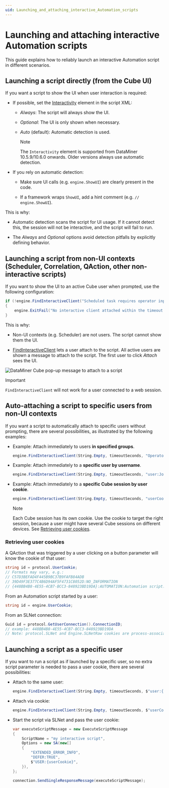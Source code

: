 ```yaml
---
uid: Launching_and_attaching_interactive_Automation_scripts
---
```


# Launching and attaching interactive Automation scripts

This guide explains how to reliably launch an interactive Automation script in different scenarios.

## Launching a script directly (from the Cube UI)

If you want a script to show the UI when user interaction is required:

- If possible, set the [Interactivity](xref:DMSScript.Interactivity) element in the script XML:

  - *Always*: The script will always show the UI.

  - *Optional*: The UI is only shown when necessary.

  - *Auto* (default): Automatic detection is used.

    > [!NOTE]
    > The `Interactivity` element is supported from DataMiner 10.5.9/10.6.0 onwards.<!-- RN 42954 --> Older versions always use automatic detection.

- If you rely on automatic detection:

  - Make sure UI calls (e.g. `engine.ShowUI`) are clearly present in the code.

  - If a framework wraps `ShowUI`, add a hint comment (e.g. `// engine.ShowUI`).

This is why:

- Automatic detection scans the script for UI usage. If it cannot detect this, the session will not be interactive, and the script will fail to run.

- The *Always* and *Optional* options avoid detection pitfalls by explicitly defining behavior.

## Launching a script from non-UI contexts (Scheduler, Correlation, QAction, other non-interactive scripts)

If you want to show the UI to an active Cube user when prompted, use the following configuration:

```csharp
if (!engine.FindInteractiveClient("Scheduled task requires operator input to proceed.", timeoutSeconds))
{
    engine.ExitFail("No interactive client attached within the timeout. Aborting.");
}
```

This is why:

- Non-UI contexts (e.g. Scheduler) are not users. The script cannot show them the UI.

- [FindInteractiveClient](xref:Find_interactive_client) lets a user attach to the script. All active users are shown a message to attach to the script. The first user to click *Attach* sees the UI.

![DataMiner Cube pop-up message to attach to a script](~/develop/images/cube-interactive-client-attach-dialog.png)

> [!IMPORTANT]
> `FindInteractiveClient` will not work for a user connected to a web session.

## Auto-attaching a script to specific users from non-UI contexts

If you want a script to automatically attach to specific users without prompting, there are several possibilities, as illustrated by the following examples:

- Example: Attach immediately to users **in specified groups**.

  ```csharp
  engine.FindInteractiveClient(String.Empty, timeoutSeconds, "Operators;PowerUsers", AutomationScriptAttachOptions.AttachImmediately);
  ```

- Example: Attach immediately to a **specific user by username**.

  ```csharp
  engine.FindInteractiveClient(String.Empty, timeoutSeconds, "user:JohnSmith", AutomationScriptAttachOptions.AttachImmediately);
  ```

- Example: Attach immediately to a **specific Cube session by user cookie**.

  ```csharp
  engine.FindInteractiveClient(String.Empty, timeoutSeconds, "userCookie:C57D3BEFAD4F445B9BC37B9FAFB84ADB", AutomationScriptAttachOptions.AttachImmediately);
  ```

  > [!Note]
  > Each Cube session has its own cookie. Use the cookie to target the right session, because a user might have several Cube sessions on different devices. See [Retrieving user cookies](#retrieving-user-cookies).

### Retrieving user cookies

A QAction that was triggered by a user clicking on a button parameter will know the cookie of that user:

```csharp
string id = protocol.UserCookie;
// Formats may vary, e.g.:
// C57D3BEFAD4F445B9BC37B9FAFB84ADB
// 39D49F3E377C4B6D94AF5F4731C8052D:NO_INFORMATION
// {448BB4B8-4E55-4CB7-BCC3-848923BD19DA}:AUTOMATION:Automation script:581/120:John Smith
```

From an Automation script started by a user:

```csharp
string id = engine.UserCookie;
```

From an SLNet connection:

```csharp
Guid id = protocol.GetUserConnection().ConnectionID;
// example: 448BB4B8-4E55-4CB7-BCC3-848923BD19DA
// Note: protocol.SLNet and Engine.SLNetRaw cookies are process-associated, not user-associated.
```

## Launching a script as a specific user

If you want to run a script as if launched by a specific user, so no extra script parameter is needed to pass a user cookie, there are several possibilities:

- Attach to the same user:

  ```csharp
  engine.FindInteractiveClient(String.Empty, timeoutSeconds, $"user:{engine.UserLoginName}", AutomationScriptAttachOptions.AttachImmediately);
  ```

- Attach via cookie:

  ```csharp
  engine.FindInteractiveClient(String.Empty, timeoutSeconds, $"userCookie:{engine.UserCookie}", AutomationScriptAttachOptions.AttachImmediately);
  ```

- Start the script via SLNet and pass the user cookie:

  ```csharp
  var executeScriptMessage = new ExecuteScriptMessage
  {
      ScriptName = "my interactive script",
      Options = new SA(new[]
      {
          "EXTENDED_ERROR_INFO",
          "DEFER:TRUE",
          $"USER:{userCookie}",
      }),
  };

  connection.SendSingleResponseMessage(executeScriptMessage);
  ```
